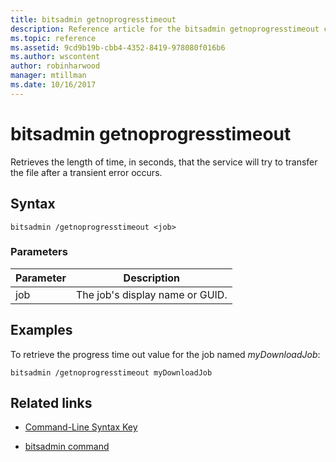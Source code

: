 ```yaml
---
title: bitsadmin getnoprogresstimeout
description: Reference article for the bitsadmin getnoprogresstimeout command, which retrieves the length of time, in seconds, that the service will try to transfer the file after a transient error occurs.
ms.topic: reference
ms.assetid: 9cd9b19b-cbb4-4352-8419-978080f016b6
ms.author: wscontent
author: robinharwood
manager: mtillman
ms.date: 10/16/2017
---
```


# bitsadmin getnoprogresstimeout

Retrieves the length of time, in seconds, that the service will try to transfer the file after a transient error occurs.

## Syntax

```
bitsadmin /getnoprogresstimeout <job>
```

### Parameters

| Parameter | Description |
| -------------- | -------------- |
| job | The job's display name or GUID. |

## Examples

To retrieve the progress time out value for the job named *myDownloadJob*:

```
bitsadmin /getnoprogresstimeout myDownloadJob
```

## Related links

- [Command-Line Syntax Key](command-line-syntax-key.md)

- [bitsadmin command](bitsadmin.md)
